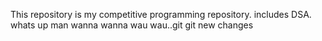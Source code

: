 This repository is my competitive programming repository.
includes DSA.
 whats up man wanna wanna wau wau..git git 
 new changes
 